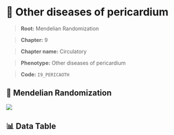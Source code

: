 # 🧪 Other diseases of pericardium

> **Root:** Mendelian Randomization

> **Chapter:** 9  

> **Chapter name:** Circulatory

> **Phenotype:** Other diseases of pericardium  

> **Code:** `I9_PERICAOTH`

## 🧬 Mendelian Randomization  

<img src="/MR/Figures/Forward/I9_PERICAOTH.png"/>

## 📊 Data Table

<CsvTableMRF src="/MR_Data/Forward/I9_PERICAOTH.csv"/>
